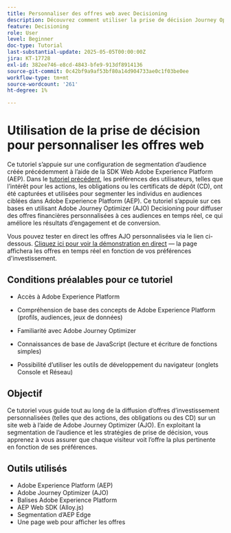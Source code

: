 ```yaml
---
title: Personnaliser des offres web avec Decisioning
description: Découvrez comment utiliser la prise de décision Journey Optimizer (AJO) pour diffuser des offres personnalisées sur une page web en exploitant la segmentation d’audience intégrée à Experience Platform (AEP).
feature: Decisioning
role: User
level: Beginner
doc-type: Tutorial
last-substantial-update: 2025-05-05T00:00:00Z
jira: KT-17728
exl-id: 382ee746-e8cd-4843-bfe9-913df8914136
source-git-commit: 0c42bf9a9af53bf80a14d904733ae0c1f03be0ee
workflow-type: tm+mt
source-wordcount: '261'
ht-degree: 1%

---
```


# Utilisation de la prise de décision pour personnaliser les offres web

Ce tutoriel s’appuie sur une configuration de segmentation d’audience créée précédemment à l’aide de la SDK Web Adobe Experience Platform (AEP). Dans le [tutoriel précédent](https://experienceleague.adobe.com/fr/docs/journey-optimizer-learn/create-audiences-using-web-sdk/introduction), les préférences des utilisateurs, telles que l’intérêt pour les actions, les obligations ou les certificats de dépôt (CD), ont été capturées et utilisées pour segmenter les individus en audiences ciblées dans Adobe Experience Platform (AEP). Ce tutoriel s’appuie sur ces bases en utilisant Adobe Journey Optimizer (AJO) Decisioning pour diffuser des offres financières personnalisées à ces audiences en temps réel, ce qui améliore les résultats d’engagement et de conversion.

Vous pouvez tester en direct les offres AJO personnalisées via le lien ci-dessous.
[Cliquez ici pour voir la démonstration en direct](https://gbedekar489.github.io/finwise/welcome.html) — la page affichera les offres en temps réel en fonction de vos préférences d&#39;investissement.

## Conditions préalables pour ce tutoriel

* Accès à Adobe Experience Platform

* Compréhension de base des concepts de Adobe Experience Platform (profils, audiences, jeux de données)

* Familiarité avec Adobe Journey Optimizer

* Connaissances de base de JavaScript (lecture et écriture de fonctions simples)

* Possibilité d’utiliser les outils de développement du navigateur (onglets Console et Réseau)


## Objectif

Ce tutoriel vous guide tout au long de la diffusion d’offres d’investissement personnalisées (telles que des actions, des obligations ou des CD) sur un site web à l’aide de Adobe Journey Optimizer (AJO). En exploitant la segmentation de l’audience et les stratégies de prise de décision, vous apprenez à vous assurer que chaque visiteur voit l’offre la plus pertinente en fonction de ses préférences.

## Outils utilisés

* Adobe Experience Platform (AEP)
* Adobe Journey Optimizer (AJO)
* Balises Adobe Experience Platform
* AEP Web SDK (Alloy.js)
* Segmentation d’AEP Edge
* Une page web pour afficher les offres
